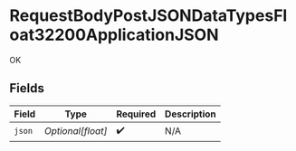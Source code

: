 # RequestBodyPostJSONDataTypesFloat32200ApplicationJSON

OK


## Fields

| Field              | Type               | Required           | Description        |
| ------------------ | ------------------ | ------------------ | ------------------ |
| `json`             | *Optional[float]*  | :heavy_check_mark: | N/A                |
